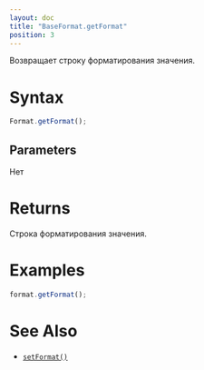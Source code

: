 ```yaml
---
layout: doc
title: "BaseFormat.getFormat"
position: 3
---
```


Возвращает строку форматирования значения.

# Syntax

```js
Format.getFormat();
```

## Parameters

Нет

# Returns

Строка форматирования значения.

# Examples

```js
format.getFormat();
```

# See Also

* [`setFormat()`](../BaseFormat.setFormat/)
